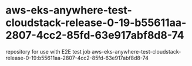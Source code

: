 # aws-eks-anywhere-test-cloudstack-release-0-19-b55611aa-2807-4cc2-85fd-63e917abf8d8-74
repository for use with E2E test job aws-eks-anywhere-test-cloudstack-release-0-19:b55611aa-2807-4cc2-85fd-63e917abf8d8-74
